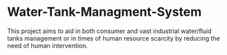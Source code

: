 # Water-Tank-Managment-System
This project aims to aid in both consumer and vast industrial water/fluid tanks management or in times of human resource scarcity by reducing the need of human intervention.
